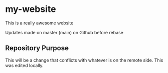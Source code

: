 # my-website

This is a really awesome website

Updates made on master (main) on Github before rebase

## Repository Purpose

This will be a change that conflicts
with whatever is on the remote side.
This was edited locally.